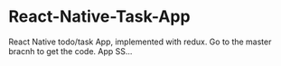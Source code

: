 # React-Native-Task-App
React Native todo/task App, implemented with redux. 
Go to the master bracnh to get the code.
App SS...
